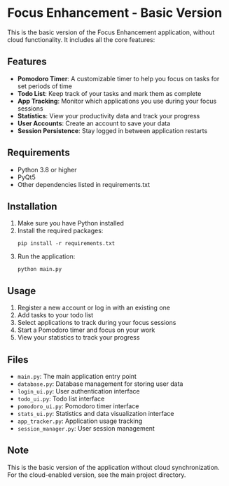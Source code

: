 # Focus Enhancement - Basic Version

This is the basic version of the Focus Enhancement application, without cloud functionality. It includes all the core features:

## Features

- **Pomodoro Timer**: A customizable timer to help you focus on tasks for set periods of time
- **Todo List**: Keep track of your tasks and mark them as complete
- **App Tracking**: Monitor which applications you use during your focus sessions
- **Statistics**: View your productivity data and track your progress
- **User Accounts**: Create an account to save your data
- **Session Persistence**: Stay logged in between application restarts

## Requirements

- Python 3.8 or higher
- PyQt5
- Other dependencies listed in requirements.txt

## Installation

1. Make sure you have Python installed
2. Install the required packages:
   ```
   pip install -r requirements.txt
   ```
3. Run the application:
   ```
   python main.py
   ```

## Usage

1. Register a new account or log in with an existing one
2. Add tasks to your todo list
3. Select applications to track during your focus sessions
4. Start a Pomodoro timer and focus on your work
5. View your statistics to track your progress

## Files

- `main.py`: The main application entry point
- `database.py`: Database management for storing user data
- `login_ui.py`: User authentication interface
- `todo_ui.py`: Todo list interface
- `pomodoro_ui.py`: Pomodoro timer interface
- `stats_ui.py`: Statistics and data visualization interface
- `app_tracker.py`: Application usage tracking
- `session_manager.py`: User session management

## Note

This is the basic version of the application without cloud synchronization. For the cloud-enabled version, see the main project directory. 